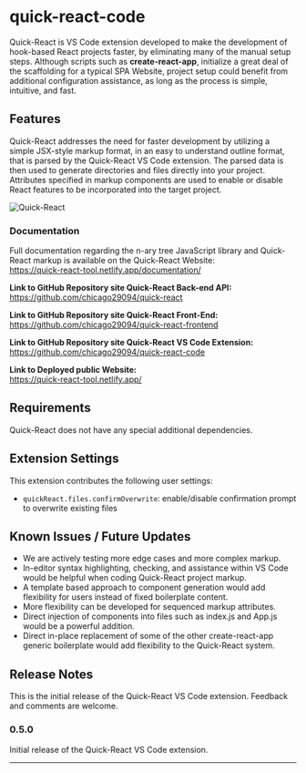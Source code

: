 # quick-react-code

Quick-React is VS Code extension developed to make the development of hook-based React projects faster, by eliminating many of the manual setup steps.  Although scripts such as **create-react-app**, initialize a great deal of the scaffolding for a typical SPA Website, project setup could benefit from additional configuration assistance, as long as the process is simple, intuitive, and fast.

## Features

Quick-React addresses the need for faster development by utilizing a simple JSX-style markup format, in an easy to understand outline format, that is parsed by the Quick-React VS Code extension.  The parsed data is then used to generate directories and files directly into your project.  Attributes specified in markup components are used to enable or disable React features to be incorporated into the target project.

![Quick-React](https://quick-react-tool.netlify.app/images/quick_react_project.png)

### Documentation
Full documentation regarding the n-ary tree JavaScript library and Quick-React markup is available on the Quick-React Website:  
https://quick-react-tool.netlify.app/documentation/


**Link to GitHub Repository site Quick-React Back-end API:**  
https://github.com/chicago29094/quick-react

**Link to GitHub Repository site Quick-React Front-End:**  
https://github.com/chicago29094/quick-react-frontend

**Link to GitHub Repository site Quick-React VS Code Extension:**  
https://github.com/chicago29094/quick-react-code

**Link to Deployed public Website:**  
https://quick-react-tool.netlify.app/


## Requirements

Quick-React does not have any special additional dependencies.

## Extension Settings

This extension contributes the following user settings:

* `quickReact.files.confirmOverwrite`: enable/disable confirmation prompt to overwrite existing files

## Known Issues / Future Updates

- We are actively testing more edge cases and more complex markup.
- In-editor syntax highlighting, checking, and assistance within VS Code would be helpful when coding Quick-React project markup.
- A template based approach to component generation would add flexibility for users instead of fixed boilerplate content.
- More flexibility can be developed for sequenced markup attributes.
- Direct injection of components into files such as index.js and App.js would be a powerful addition.
- Direct in-place replacement of some of the other create-react-app generic boilerplate would add flexibility to the Quick-React system.

## Release Notes

This is the initial release of the Quick-React VS Code extension.  Feedback and comments are welcome.

### 0.5.0

Initial release of the Quick-React VS Code extension.

-----------------------------------------------------------------------------------------------------------

